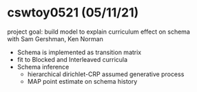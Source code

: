 # cswtoy0521 (05/11/21)
project goal: build model to explain curriculum effect on schema  
with Sam Gershman, Ken Norman

- Schema is implemented as transition matrix
- fit to Blocked and Interleaved curricula
- Schema inference 
  - hierarchical dirichlet-CRP assumed generative process
  - MAP point estimate on schema history 

